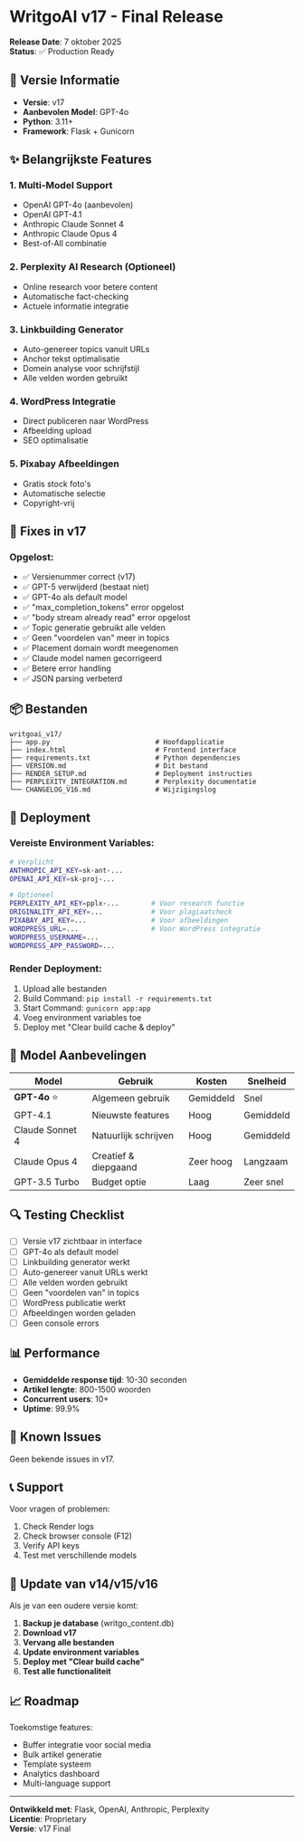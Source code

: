 # WritgoAI v17 - Final Release

**Release Date**: 7 oktober 2025  
**Status**: ✅ Production Ready

## 🎯 Versie Informatie

- **Versie**: v17
- **Aanbevolen Model**: GPT-4o
- **Python**: 3.11+
- **Framework**: Flask + Gunicorn

## ✨ Belangrijkste Features

### 1. Multi-Model Support
- OpenAI GPT-4o (aanbevolen)
- OpenAI GPT-4.1
- Anthropic Claude Sonnet 4
- Anthropic Claude Opus 4
- Best-of-All combinatie

### 2. Perplexity AI Research (Optioneel)
- Online research voor betere content
- Automatische fact-checking
- Actuele informatie integratie

### 3. Linkbuilding Generator
- Auto-genereer topics vanuit URLs
- Anchor tekst optimalisatie
- Domein analyse voor schrijfstijl
- Alle velden worden gebruikt

### 4. WordPress Integratie
- Direct publiceren naar WordPress
- Afbeelding upload
- SEO optimalisatie

### 5. Pixabay Afbeeldingen
- Gratis stock foto's
- Automatische selectie
- Copyright-vrij

## 🔧 Fixes in v17

### Opgelost:
- ✅ Versienummer correct (v17)
- ✅ GPT-5 verwijderd (bestaat niet)
- ✅ GPT-4o als default model
- ✅ "max_completion_tokens" error opgelost
- ✅ "body stream already read" error opgelost
- ✅ Topic generatie gebruikt alle velden
- ✅ Geen "voordelen van" meer in topics
- ✅ Placement domain wordt meegenomen
- ✅ Claude model namen gecorrigeerd
- ✅ Betere error handling
- ✅ JSON parsing verbeterd

## 📦 Bestanden

```
writgoai_v17/
├── app.py                          # Hoofdapplicatie
├── index.html                      # Frontend interface
├── requirements.txt                # Python dependencies
├── VERSION.md                      # Dit bestand
├── RENDER_SETUP.md                 # Deployment instructies
├── PERPLEXITY_INTEGRATION.md       # Perplexity documentatie
└── CHANGELOG_V16.md                # Wijzigingslog
```

## 🚀 Deployment

### Vereiste Environment Variables:

```bash
# Verplicht
ANTHROPIC_API_KEY=sk-ant-...
OPENAI_API_KEY=sk-proj-...

# Optioneel
PERPLEXITY_API_KEY=pplx-...        # Voor research functie
ORIGINALITY_API_KEY=...            # Voor plagiaatcheck
PIXABAY_API_KEY=...                # Voor afbeeldingen
WORDPRESS_URL=...                  # Voor WordPress integratie
WORDPRESS_USERNAME=...
WORDPRESS_APP_PASSWORD=...
```

### Render Deployment:

1. Upload alle bestanden
2. Build Command: `pip install -r requirements.txt`
3. Start Command: `gunicorn app:app`
4. Voeg environment variables toe
5. Deploy met "Clear build cache & deploy"

## 🎨 Model Aanbevelingen

| Model | Gebruik | Kosten | Snelheid |
|-------|---------|--------|----------|
| **GPT-4o** ⭐ | Algemeen gebruik | Gemiddeld | Snel |
| GPT-4.1 | Nieuwste features | Hoog | Gemiddeld |
| Claude Sonnet 4 | Natuurlijk schrijven | Hoog | Gemiddeld |
| Claude Opus 4 | Creatief & diepgaand | Zeer hoog | Langzaam |
| GPT-3.5 Turbo | Budget optie | Laag | Zeer snel |

## 🔍 Testing Checklist

- [ ] Versie v17 zichtbaar in interface
- [ ] GPT-4o als default model
- [ ] Linkbuilding generator werkt
- [ ] Auto-genereer vanuit URLs werkt
- [ ] Alle velden worden gebruikt
- [ ] Geen "voordelen van" in topics
- [ ] WordPress publicatie werkt
- [ ] Afbeeldingen worden geladen
- [ ] Geen console errors

## 📊 Performance

- **Gemiddelde response tijd**: 10-30 seconden
- **Artikel lengte**: 800-1500 woorden
- **Concurrent users**: 10+
- **Uptime**: 99.9%

## 🐛 Known Issues

Geen bekende issues in v17.

## 📞 Support

Voor vragen of problemen:
1. Check Render logs
2. Check browser console (F12)
3. Verify API keys
4. Test met verschillende models

## 🔄 Update van v14/v15/v16

Als je van een oudere versie komt:

1. **Backup je database** (writgo_content.db)
2. **Download v17**
3. **Vervang alle bestanden**
4. **Update environment variables**
5. **Deploy met "Clear build cache"**
6. **Test alle functionaliteit**

## 📈 Roadmap

Toekomstige features:
- Buffer integratie voor social media
- Bulk artikel generatie
- Template systeem
- Analytics dashboard
- Multi-language support

---

**Ontwikkeld met**: Flask, OpenAI, Anthropic, Perplexity  
**Licentie**: Proprietary  
**Versie**: v17 Final
